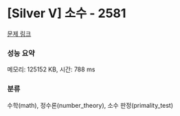 # [Silver V] 소수 - 2581 

[문제 링크](https://www.acmicpc.net/problem/2581) 

### 성능 요약

메모리: 125152 KB, 시간: 788 ms

### 분류

수학(math), 정수론(number_theory), 소수 판정(primality_test)

